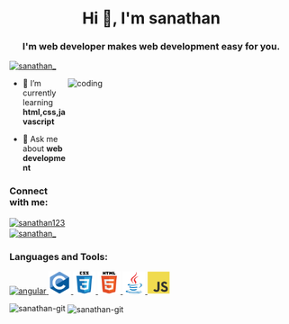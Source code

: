 <h1 align="center">Hi 👋, I'm sanathan</h1>
<h3 align="center">I'm web developer makes web development easy for you.</h3>

<p align="left"> <a href="https://twitter.com/sanathan_" target="blank"><img src="https://img.shields.io/twitter/follow/sanathan_?logo=twitter&style=for-the-badge" alt="sanathan_" /></a> </p>
<img align="right" alt="coding" width="400" height="250" src="https://media.istockphoto.com/vectors/concept-of-elearning-online-education-at-home-3d-realistic-vector-vector-id1325167730?k=20&m=1325167730&s=612x612&w=0&h=uU73irGkomGikSOnvY5Y8smg7Xhu7PGzDM4FlWvCsEY=">

- 🌱 I’m currently learning **html,css,javascript**

- 💬 Ask me about **web development**


<h3 align="left">Connect with me:</h3>
<p align="left">
<a href="https://codepen.io/sanathan123" target="blank"><img align="center" src="https://raw.githubusercontent.com/rahuldkjain/github-profile-readme-generator/master/src/images/icons/Social/codepen.svg" alt="sanathan123" height="30" width="40" /></a>
<a href="https://twitter.com/sanathan_" target="blank"><img align="center" src="https://raw.githubusercontent.com/rahuldkjain/github-profile-readme-generator/master/src/images/icons/Social/twitter.svg" alt="sanathan_" height="30" width="40" /></a>
</p>

<h3 align="left">Languages and Tools:</h3>
<p align="left"> <a href="https://angular.io" target="_blank" rel="noreferrer"> <img src="https://angular.io/assets/images/logos/angular/angular.svg" alt="angular" width="40" height="40"/> </a> <a href="https://www.cprogramming.com/" target="_blank" rel="noreferrer"> <img src="https://raw.githubusercontent.com/devicons/devicon/master/icons/c/c-original.svg" alt="c" width="40" height="40"/> </a> <a href="https://www.w3schools.com/css/" target="_blank" rel="noreferrer"> <img src="https://raw.githubusercontent.com/devicons/devicon/master/icons/css3/css3-original-wordmark.svg" alt="css3" width="40" height="40"/> </a> <a href="https://www.w3.org/html/" target="_blank" rel="noreferrer"> <img src="https://raw.githubusercontent.com/devicons/devicon/master/icons/html5/html5-original-wordmark.svg" alt="html5" width="40" height="40"/> </a> <a href="https://www.java.com" target="_blank" rel="noreferrer"> <img src="https://raw.githubusercontent.com/devicons/devicon/master/icons/java/java-original.svg" alt="java" width="40" height="40"/> </a> <a href="https://developer.mozilla.org/en-US/docs/Web/JavaScript" target="_blank" rel="noreferrer"> <img src="https://raw.githubusercontent.com/devicons/devicon/master/icons/javascript/javascript-original.svg" alt="javascript" width="40" height="40"/> </a> </p>

<p><img align="left" src="https://github-readme-stats.vercel.app/api/top-langs?username=sanathan-git&show_icons=true&locale=en&layout=compact" alt="sanathan-git" /></p>

<p>&nbsp;<img align="center" src="https://github-readme-stats.vercel.app/api?username=sanathan-git&show_icons=true&locale=en" alt="sanathan-git" /></p>
